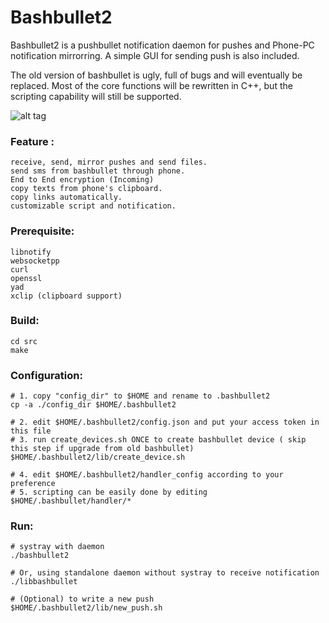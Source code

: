 Bashbullet2  
===================================  
 Bashbullet2 is a pushbullet notification daemon for pushes and Phone-PC notification mirrorring.
 A simple GUI for sending push is also included.
  
 The old version of bashbullet is ugly, full of bugs and will eventually be replaced.
 Most of the core functions will be rewritten in C++, but the scripting capability will still be supported.

![alt tag](https://boteium.github.io/bashbullet2/bashbullet_systray_inbox.png)

### Feature :   
	receive, send, mirror pushes and send files.   
	send sms from bashbullet through phone.   
	End to End encryption (Incoming)  
	copy texts from phone's clipboard.   
	copy links automatically.   
	customizable script and notification.   
  
### Prerequisite:   
	libnotify   
	websocketpp  
	curl  
	openssl  
	yad   
	xclip (clipboard support)  
    
### Build:  
	cd src   
	make   
   
### Configuration:   
	# 1. copy "config_dir" to $HOME and rename to .bashbullet2   
	cp -a ./config_dir $HOME/.bashbullet2   
   
	# 2. edit $HOME/.bashbullet2/config.json and put your access token in this file   
	# 3. run create_devices.sh ONCE to create bashbullet device ( skip this step if upgrade from old bashbullet)   
	$HOME/.bashbullet2/lib/create_device.sh   
   
	# 4. edit $HOME/.bashbullet2/handler_config according to your preference   
	# 5. scripting can be easily done by editing $HOME/.bashbullet/handler/*   
   
### Run:   
	# systray with daemon   
	./bashbullet2   
   
	# Or, using standalone daemon without systray to receive notification   
	./libbashbullet   
   
	# (Optional) to write a new push   
	$HOME/.bashbullet2/lib/new_push.sh   

